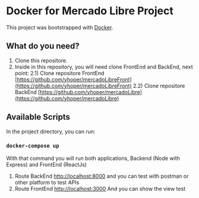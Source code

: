 # Docker for Mercado Libre Project 

This project was bootstrapped with [Docker](https://github.com/docker/compose).

## What do you need?

1) Clone this repositore.
2) Inside in this repository, you will need clone FrontEnd and BackEnd, next point: 
    2.1) Clone repositore FrontEnd [https://github.com/yhoper/mercadoLibreFront](https://github.com/yhoper/mercadoLibreFront) 
    2.2) Clone repositore BackEnd [https://github.com/yhoper/mercadoLibre](https://github.com/yhoper/mercadoLibre) 

## Available Scripts

In the project directory, you can run:

### `docker-compose up`

With that command you will run both applications, Backend (Node with Express) and FrontEnd (ReactJs)

1) Route BackEnd [http://localhost:8000](http://localhost:8000) and you can test with postman or other platform to test APIs
2) Route FrontEnd [http://localhost:3000](http://localhost:3000) And you can show the view test